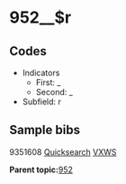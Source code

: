 # 952\_\_$r

## Codes

-   Indicators
    -   First: \_
    -   Second: \_
-   Subfield: r

## Sample bibs

9351608 [Quicksearch](https://search.library.yale.edu/catalog/9351608) [VXWS](http://prodorbis.library.yale.edu:7014/vxws/GetHoldingsService?bibId=9351608)

**Parent topic:**[952](../../tags/952/952.md)

